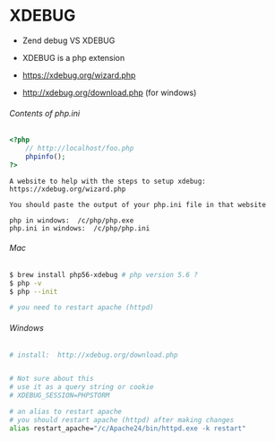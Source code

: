 # XDEBUG

- Zend debug VS XDEBUG

- XDEBUG is a php extension

- https://xdebug.org/wizard.php

- http://xdebug.org/download.php (for windows)


###### Contents of php.ini

```php
<?php
    // http://localhost/foo.php
    phpinfo();
?>
```


```
A website to help with the steps to setup xdebug:
https://xdebug.org/wizard.php

You should paste the output of your php.ini file in that website

php in windows:  /c/php/php.exe
php.ini in windows:  /c/php/php.ini
```

###### Mac
```bash
$ brew install php56-xdebug # php version 5.6 ?
$ php -v
$ php --init

# you need to restart apache (httpd)
```


###### Windows
```bash
# install:  http://xdebug.org/download.php


# Not sure about this
# use it as a query string or cookie
# XDEBUG_SESSION=PHPSTORM 

# an alias to restart apache
# you should restart apache (httpd) after making changes
alias restart_apache="/c/Apache24/bin/httpd.exe -k restart"
```
